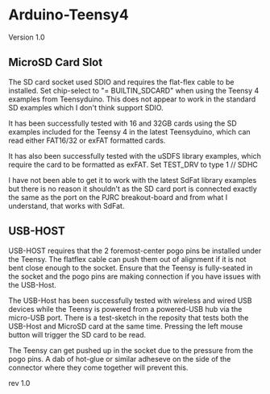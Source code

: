 # Arduino-Teensy4
Version 1.0

MicroSD Card Slot
-----------------
The SD card socket used SDIO and requires the flat-flex cable to be installed.  Set chip-select to "= BUILTIN_SDCARD" when using the Teensy 4 examples from Teensyduino.  This does not appear to work in the standard SD examples which I don't think support SDIO.

It has been successfully tested with 16 and 32GB cards using the SD examples included for the Teensy 4 in the latest Teensyduino, which can read either FAT16/32 or exFAT formatted cards.

It has also been successfully tested with the uSDFS library examples, which require the card to be formatted as exFAT.  Set TEST_DRV to type 1 // SDHC

I have not been able to get it to work with the latest SdFat library examples but there is no reason it shouldn't as the SD card port is connected exactly the same as the port on the PJRC breakout-board and from what I understand, that works with SdFat.

USB-HOST
--------
USB-HOST requires that the 2 foremost-center pogo pins be installed under the Teensy.  The flatflex cable can push them out of alignment if it is not bent close enough to the socket.  Ensure that the Teensy is fully-seated in the socket and the pogo pins are making connection if you have issues with the USB-Host.

The USB-Host has been successfully tested with wireless and wired USB devices while the Teensy is powered from a powered-USB hub via the micro-USB port.  There is a test-sketch in the reposity that tests both the USB-Host and MicroSD card at the same time.  Pressing the left mouse button will trigger the SD card to be read.

The Teensy can get pushed up in the socket due to the pressure from the pogo pins.  A dab of hot-glue or similar adheseve on the side of the connector where they come together will prevent this.

rev 1.0
